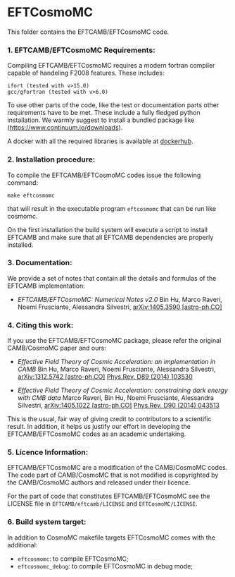 EFTCosmoMC
==========

This folder contains the EFTCAMB/EFTCosmoMC code.

### 1. EFTCAMB/EFTCosmoMC Requirements:

Compiling EFTCAMB/EFTCosmoMC requires a modern fortran compiler capable of handeling F2008 features.
These includes:

	ifort (tested with v>15.0)
	gcc/gfortran (tested with v>6.0)

To use other parts of the code, like the test or documentation parts other requirements have to be met.
These include a fully fledged python installation. We warmly suggest to install a
bundled package like (https://www.continuum.io/downloads).

A docker with all the required libraries is available at [dockerhub](https://hub.docker.com/r/eftcamb/eftbox/).

### 2. Installation procedure:

To compile the EFTCAMB/EFTCosmoMC codes issue the following command:

	make eftcosmomc
	
that will result in the executable program ``eftcosmomc`` that can be run like cosmomc.

On the first installation the build system will execute a script to install EFTCAMB and make sure that all EFTCAMB dependencies are properly installed.

### 3. Documentation:

We provide a set of notes that contain all the details and formulas of the EFTCAMB implementation:

* *EFTCAMB/EFTCosmoMC: Numerical Notes v2.0*
    Bin Hu, Marco Raveri, Noemi Frusciante, Alessandra Silvestri, [arXiv:1405.3590 [astro-ph.CO]](http://arxiv.org/abs/1405.3590)

### 4. Citing this work:

If you use the EFTCAMB/EFTCosmoMC package, please refer the original CAMB/CosmoMC paper and ours:

* *Effective Field Theory of Cosmic Acceleration: an implementation in CAMB*
    Bin Hu, Marco Raveri, Noemi Frusciante, Alessandra Silvestri,
    [arXiv:1312.5742 [astro-ph.CO]](http://arxiv.org/abs/1312.5742) [Phys.Rev. D89 (2014) 103530](http://journals.aps.org/prd/abstract/10.1103/PhysRevD.89.103530)


* *Effective Field Theory of Cosmic Acceleration: constraining dark energy with CMB data*
    Marco Raveri, Bin Hu, Noemi Frusciante, Alessandra Silvestri,
    [arXiv:1405.1022 [astro-ph.CO]](https://arxiv.org/abs/1405.1022) [Phys.Rev. D90 (2014) 043513](http://journals.aps.org/prd/abstract/10.1103/PhysRevD.90.043513)

This is the usual, fair way of giving credit to contributors to a
scientific result. In addition, it helps us justify our effort in
developing the EFTCAMB/EFTCosmoMC codes as an academic undertaking.

### 5. Licence Information:

EFTCAMB/EFTCosmoMC are a modification of the CAMB/CosmoMC codes.
The code part of CAMB/CosmoMC that is not modified is copyrighted by the CAMB/CosmoMC authors and released under their licence.

For the part of code that constitutes EFTCAMB/EFTCosmoMC see the LICENSE file in ``EFTCAMB/eftcamb/LICENSE`` and ``EFTCosmoMC/LICENSE``.

### 6. Build system target:

In addition to CosmoMC makefile targets EFTCosmoMC comes with the additional:

* ``eftcosmomc``: to compile EFTCosmoMC;
* ``eftcosmomc_debug``: to compile EFTCosmoMC in debug mode;
